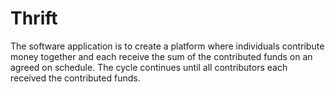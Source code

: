 # Thrift
The software application is to create a platform where individuals contribute money together and each receive the sum of the contributed funds on an agreed on schedule. The cycle continues until all contributors each received the contributed funds. 

